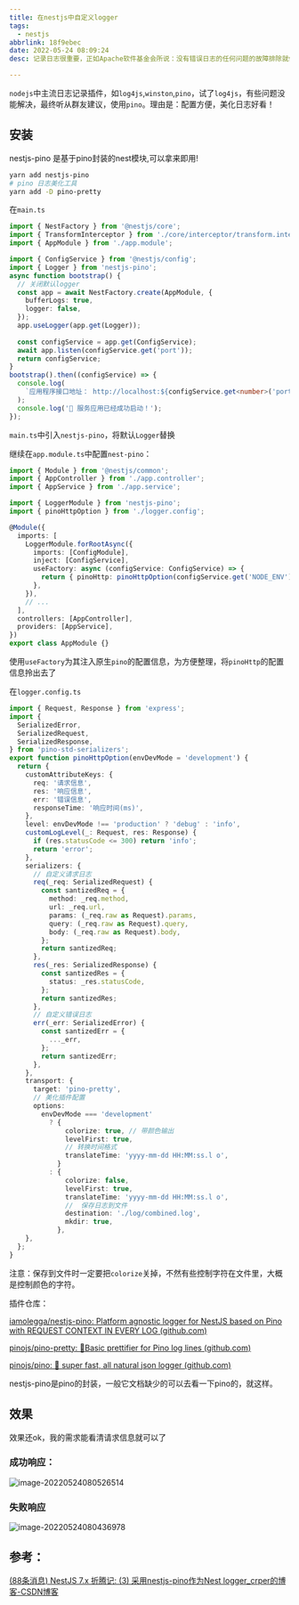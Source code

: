 ```yaml
---
title: 在nestjs中自定义logger
tags:
  - nestjs
abbrlink: 18f9ebec
date: 2022-05-24 08:09:24
desc: 记录日志很重要，正如Apache软件基金会所说：没有错误日志的任何问题的故障排除就像闭着眼睛开车一样。

---
```




`nodejs`中主流日志记录插件，如`log4js`,`winston`,`pino`，试了`log4js`，有些问题没能解决，最终听从群友建议，使用`pino`。理由是：配置方便，美化日志好看！



## 安装

nestjs-pino 是基于pino封装的nest模块,可以拿来即用!

```bash
yarn add nestjs-pino
# pino 日志美化工具
yarn add -D pino-pretty
```



在`main.ts`

```typescript
import { NestFactory } from '@nestjs/core';
import { TransformInterceptor } from './core/interceptor/transform.interceptor';
import { AppModule } from './app.module';

import { ConfigService } from '@nestjs/config';
import { Logger } from 'nestjs-pino';
async function bootstrap() {
  // 关闭默认logger
  const app = await NestFactory.create(AppModule, {
    bufferLogs: true,
    logger: false,
  });
  app.useLogger(app.get(Logger));
    
  const configService = app.get(ConfigService);
  await app.listen(configService.get('port'));
  return configService;
}
bootstrap().then((configService) => {
  console.log(
    `应用程序接口地址： http://localhost:${configService.get<number>('port')}`,
  );
  console.log('🚀 服务应用已经成功启动！');
});
```

`main.ts`中引入`nestjs-pino`，将默认`Logger`替换

继续在`app.module.ts`中配置`nest-pino`：

```typescript
import { Module } from '@nestjs/common';
import { AppController } from './app.controller';
import { AppService } from './app.service';

import { LoggerModule } from 'nestjs-pino';
import { pinoHttpOption } from './logger.config';

@Module({
  imports: [
    LoggerModule.forRootAsync({
      imports: [ConfigModule],
      inject: [ConfigService],
      useFactory: async (configService: ConfigService) => {
        return { pinoHttp: pinoHttpOption(configService.get('NODE_ENV')) };
      },
    }),
	// ...
  ],
  controllers: [AppController],
  providers: [AppService],
})
export class AppModule {}
```

使用`useFactory`为其注入原生`pino`的配置信息，为方便整理，将`pinoHttp`的配置信息拎出去了

在`logger.config.ts`

```typescript
import { Request, Response } from 'express';
import {
  SerializedError,
  SerializedRequest,
  SerializedResponse,
} from 'pino-std-serializers';
export function pinoHttpOption(envDevMode = 'development') {
  return {
    customAttributeKeys: {
      req: '请求信息',
      res: '响应信息',
      err: '错误信息',
      responseTime: '响应时间(ms)',
    },
    level: envDevMode !== 'production' ? 'debug' : 'info',
    customLogLevel(_: Request, res: Response) {
      if (res.statusCode <= 300) return 'info';
      return 'error';
    },
    serializers: {
      // 自定义请求日志
      req(_req: SerializedRequest) {
        const santizedReq = {
          method: _req.method,
          url: _req.url,
          params: (_req.raw as Request).params,
          query: (_req.raw as Request).query,
          body: (_req.raw as Request).body,
        };
        return santizedReq;
      },
      res(_res: SerializedResponse) {
        const santizedRes = {
          status: _res.statusCode,
        };
        return santizedRes;
      },
      // 自定义错误日志
      err(_err: SerializedError) {
        const santizedErr = {
          ..._err,
        };
        return santizedErr;
      },
    },
    transport: {
      target: 'pino-pretty',
      // 美化插件配置
      options:
        envDevMode === 'development'
          ? {
              colorize: true, // 带颜色输出
              levelFirst: true,
              // 转换时间格式
              translateTime: 'yyyy-mm-dd HH:MM:ss.l o',
            }
          : {
              colorize: false,
              levelFirst: true,
              translateTime: 'yyyy-mm-dd HH:MM:ss.l o',
              //  保存日志到文件
              destination: './log/combined.log',
              mkdir: true,
            },
    },
  };
}
```

注意：保存到文件时一定要把`colorize`关掉，不然有些控制字符在文件里，大概是控制颜色的字符。





插件仓库：

[iamolegga/nestjs-pino: Platform agnostic logger for NestJS based on Pino with REQUEST CONTEXT IN EVERY LOG (github.com)](https://github.com/iamolegga/nestjs-pino)

[pinojs/pino-pretty: 🌲Basic prettifier for Pino log lines (github.com)](https://github.com/pinojs/pino-pretty)

[pinojs/pino: 🌲 super fast, all natural json logger (github.com)](https://github.com/pinojs/pino)

nestjs-pino是pino的封装，一般它文档缺少的可以去看一下pino的，就这样。



## 效果

效果还ok，我的需求能看清请求信息就可以了

### 成功响应：

![image-20220524080526514](在nestjs中自定义logger/image-20220524080526514.png)

### 失败响应

![image-20220524080436978](在nestjs中自定义logger/image-20220524080436978.png)



## 参考：

[(88条消息) NestJS 7.x 折腾记: (3) 采用nestjs-pino作为Nest logger_crper的博客-CSDN博客](https://blog.csdn.net/crper/article/details/109582526)
